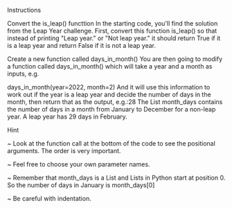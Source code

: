 Instructions


Convert the is_leap() functtion
In the starting code, you'll find the solution from the Leap Year challenge. First, convert this function is_leap() so that instead of printing "Leap year." or "Not leap year." it should return True if it is a leap year and return False if it is not a leap year.

Create a new function called days_in_month()
You are then going to modify a function called days_in_month() which will take a year and a month as inputs, e.g.

days_in_month(year=2022, month=2)
And it will use this information to work out if the year is a leap year and decide the number of days in the month, then return that as the output, e.g.:28 
The List month_days contains the number of days in a month from January to December for a non-leap year. A leap year has 29 days in February.


Hint

~ Look at the function call at the bottom of the code to see the positional arguments. The order is very important.

~ Feel free to choose your own parameter names.


~ Remember that month_days is a List and Lists in Python start at position 0. So the number of days in January is month_days[0]

~ Be careful with indentation.

